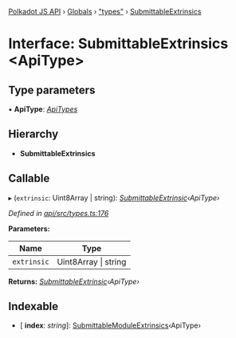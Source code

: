 [Polkadot JS API](../README.md) › [Globals](../globals.md) › ["types"](../modules/_types_.md) › [SubmittableExtrinsics](_types_.submittableextrinsics.md)

# Interface: SubmittableExtrinsics <**ApiType**>

## Type parameters

▪ **ApiType**: *[ApiTypes](../modules/_types_.md#apitypes)*

## Hierarchy

* **SubmittableExtrinsics**

## Callable

▸ (`extrinsic`: Uint8Array | string): *[SubmittableExtrinsic](_submittable_types_.submittableextrinsic.md)‹ApiType›*

*Defined in [api/src/types.ts:176](https://github.com/polkadot-js/api/blob/c04fb9073/packages/api/src/types.ts#L176)*

**Parameters:**

Name | Type |
------ | ------ |
`extrinsic` | Uint8Array &#124; string |

**Returns:** *[SubmittableExtrinsic](_submittable_types_.submittableextrinsic.md)‹ApiType›*

## Indexable

* \[ **index**: *string*\]: [SubmittableModuleExtrinsics](_types_.submittablemoduleextrinsics.md)‹ApiType›
